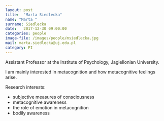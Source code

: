 ```yaml
---
layout: post
title:  "Marta Siedlecka"
name: "Marta "
surname: Siedlecka
date:   2017-12-30 09:00:00
categories: people
image-file: /images/people/msiedlecka.jpg
mail: marta.siedlecka@uj.edu.pl
category: PI
---
```


Assistant Professor at the Institute of Psychology, Jagiellonian University.

I am mainly interested in metacognition and how metacognitive feelings arise.

Research interests:
* subjective measures of consciousness
* metacognitive awareness
* the role of emotion in metacognition
* bodily awareness
